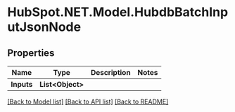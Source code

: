 # HubSpot.NET.Model.HubdbBatchInputJsonNode

## Properties

Name | Type | Description | Notes
------------ | ------------- | ------------- | -------------
**Inputs** | **List&lt;Object&gt;** |  | 

[[Back to Model list]](../README.md#documentation-for-models) [[Back to API list]](../README.md#documentation-for-api-endpoints) [[Back to README]](../README.md)


